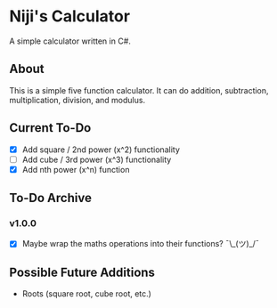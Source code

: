 # Niji's Calculator

A simple calculator written in C#.

## About

This is a simple five function calculator.
It can do addition, subtraction, multiplication, division, and modulus.

## Current To-Do

- [x] Add square / 2nd power (x^2) functionality
- [ ] Add cube / 3rd power (x^3) functionality
- [x] Add nth power (x^n) function

## To-Do Archive

### v1.0.0

- [x] Maybe wrap the maths operations into their functions? ¯\\\_(ツ)_/¯

## Possible Future Additions

- Roots (square root, cube root, etc.)
